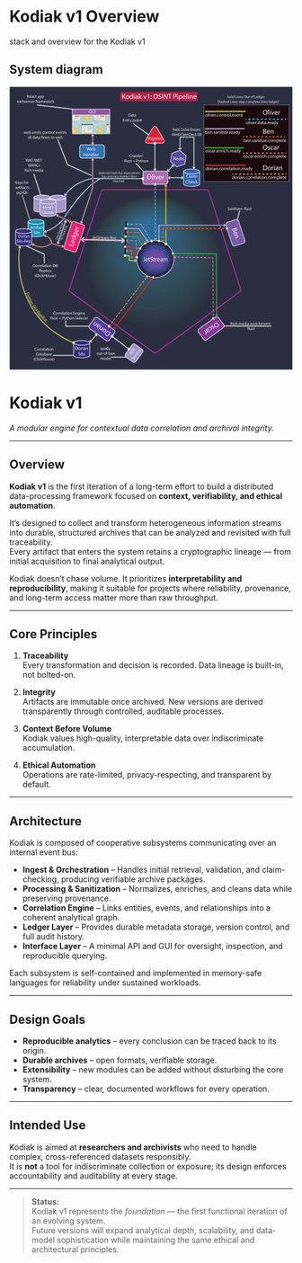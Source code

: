 # Kodiak v1 Overview
stack and overview for the Kodiak v1

## System diagram

![kodiak diagram](https://github.com/OLLIE-Project/kodiak-v1-stack/blob/main/Kodiak-v1-Diagram.png)

# Kodiak v1  
*A modular engine for contextual data correlation and archival integrity.*

---

## Overview
**Kodiak v1** is the first iteration of a long-term effort to build a distributed data-processing framework focused on **context, verifiability, and ethical automation**.

It’s designed to collect and transform heterogeneous information streams into durable, structured archives that can be analyzed and revisited with full traceability.  
Every artifact that enters the system retains a cryptographic lineage — from initial acquisition to final analytical output.

Kodiak doesn’t chase volume. It prioritizes **interpretability and reproducibility**, making it suitable for projects where reliability, provenance, and long-term access matter more than raw throughput.

---

## Core Principles
1. **Traceability**  
   Every transformation and decision is recorded. Data lineage is built-in, not bolted-on.

2. **Integrity**  
   Artifacts are immutable once archived. New versions are derived transparently through controlled, auditable processes.

3. **Context Before Volume**  
   Kodiak values high-quality, interpretable data over indiscriminate accumulation.

4. **Ethical Automation**  
   Operations are rate-limited, privacy-respecting, and transparent by default.

---

## Architecture
Kodiak is composed of cooperative subsystems communicating over an internal event bus:

- **Ingest & Orchestration** – Handles initial retrieval, validation, and claim-checking, producing verifiable archive packages.  
- **Processing & Sanitization** – Normalizes, enriches, and cleans data while preserving provenance.  
- **Correlation Engine** – Links entities, events, and relationships into a coherent analytical graph.  
- **Ledger Layer** – Provides durable metadata storage, version control, and full audit history.  
- **Interface Layer** – A minimal API and GUI for oversight, inspection, and reproducible querying.

Each subsystem is self-contained and implemented in memory-safe languages for reliability under sustained workloads.

---

## Design Goals
- **Reproducible analytics** – every conclusion can be traced back to its origin.  
- **Durable archives** – open formats, verifiable storage.  
- **Extensibility** – new modules can be added without disturbing the core system.  
- **Transparency** – clear, documented workflows for every operation.

---

## Intended Use
Kodiak is aimed at **researchers and archivists** who need to handle complex, cross-referenced datasets responsibly.  
It is **not** a tool for indiscriminate collection or exposure; its design enforces accountability and auditability at every stage.

---

> **Status:**  
> Kodiak v1 represents the *foundation* — the first functional iteration of an evolving system.  
> Future versions will expand analytical depth, scalability, and data-model sophistication while maintaining the same ethical and architectural principles.

